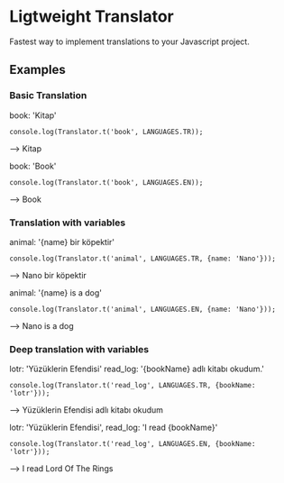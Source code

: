# Ligtweight Translator

Fastest way to implement translations to your Javascript project.

## Examples

### Basic Translation
book: 'Kitap'

`console.log(Translator.t('book', LANGUAGES.TR));`

--> Kitap

book: 'Book'

`console.log(Translator.t('book', LANGUAGES.EN));`

--> Book


### Translation with variables
animal: '{name} bir köpektir'

`console.log(Translator.t('animal', LANGUAGES.TR, {name: 'Nano'}));`

-->  Nano bir köpektir

animal: '{name} is a dog'

`console.log(Translator.t('animal', LANGUAGES.EN, {name: 'Nano'}));`

--> Nano is a dog


### Deep translation with variables
lotr: 'Yüzüklerin Efendisi'
read_log: '{bookName} adlı kitabı okudum.'

`console.log(Translator.t('read_log', LANGUAGES.TR, {bookName: 'lotr'}));`

--> Yüzüklerin Efendisi adlı kitabı okudum


lotr: 'Yüzüklerin Efendisi',
read_log: 'I read {bookName}'

`console.log(Translator.t('read_log', LANGUAGES.EN, {bookName: 'lotr'}));`

--> I read Lord Of The Rings
